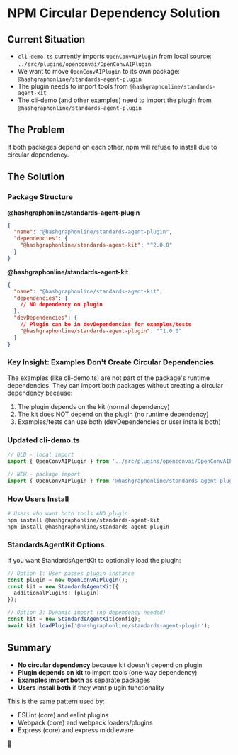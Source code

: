 # NPM Circular Dependency Solution

## Current Situation
- `cli-demo.ts` currently imports `OpenConvAIPlugin` from local source: `../src/plugins/openconvai/OpenConvAIPlugin`
- We want to move `OpenConvAIPlugin` to its own package: `@hashgraphonline/standards-agent-plugin`
- The plugin needs to import tools from `@hashgraphonline/standards-agent-kit`
- The cli-demo (and other examples) need to import the plugin from `@hashgraphonline/standards-agent-plugin`

## The Problem
If both packages depend on each other, npm will refuse to install due to circular dependency.

## The Solution

### Package Structure

**@hashgraphonline/standards-agent-plugin**
```json
{
  "name": "@hashgraphonline/standards-agent-plugin",
  "dependencies": {
    "@hashgraphonline/standards-agent-kit": "^2.0.0"
  }
}
```

**@hashgraphonline/standards-agent-kit**
```json
{
  "name": "@hashgraphonline/standards-agent-kit",
  "dependencies": {
    // NO dependency on plugin
  },
  "devDependencies": {
    // Plugin can be in devDependencies for examples/tests
    "@hashgraphonline/standards-agent-plugin": "^1.0.0"
  }
}
```

### Key Insight: Examples Don't Create Circular Dependencies

The examples (like cli-demo.ts) are not part of the package's runtime dependencies. They can import both packages without creating a circular dependency because:

1. The plugin depends on the kit (normal dependency)
2. The kit does NOT depend on the plugin (no runtime dependency)
3. Examples/tests can use both (devDependencies or user installs both)

### Updated cli-demo.ts

```typescript
// OLD - local import
import { OpenConvAIPlugin } from '../src/plugins/openconvai/OpenConvAIPlugin';

// NEW - package import
import { OpenConvAIPlugin } from '@hashgraphonline/standards-agent-plugin';
```

### How Users Install

```bash
# Users who want both tools AND plugin
npm install @hashgraphonline/standards-agent-kit
npm install @hashgraphonline/standards-agent-plugin
```

### StandardsAgentKit Options

If you want StandardsAgentKit to optionally load the plugin:

```typescript
// Option 1: User passes plugin instance
const plugin = new OpenConvAIPlugin();
const kit = new StandardsAgentKit({
  additionalPlugins: [plugin]
});

// Option 2: Dynamic import (no dependency needed)
const kit = new StandardsAgentKit(config);
await kit.loadPlugin('@hashgraphonline/standards-agent-plugin');
```

## Summary

- **No circular dependency** because kit doesn't depend on plugin
- **Plugin depends on kit** to import tools (one-way dependency)
- **Examples import both** as separate packages
- **Users install both** if they want plugin functionality

This is the same pattern used by:
- ESLint (core) and eslint plugins
- Webpack (core) and webpack loaders/plugins
- Express (core) and express middleware

🦊